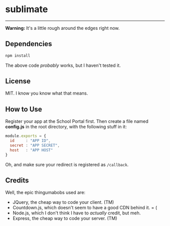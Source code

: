 # sublimate

---
**Warning:** It's a little rough around the edges right now.

## Dependencies

```js
npm install
```

The above code *probably* works, but I haven't tested it.

## License

MIT. I know you know what that means.

## How to Use

Register your app at the School Portal first. Then create a file named **config.js** in the root directory, with the following stuff in it:

```js
module.exports = {
  id     : "APP ID",
  secret : "APP SECRET",
  host   : "APP HOST"
}
```

Oh, and make sure your redirect is registered as `/callback`.

## Credits

Well, the epic thingumabobs used  are:

- JQuery, the cheap way to code your client. (TM)
- Countdown.js, which doesn't seem to have a good CDN behind it. = (
- Node.js, which I don't think I have to *actually* credit, but meh.
- Express, the cheap way to code your server. (TM)
